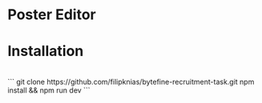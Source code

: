 # Poster Editor

# Installation
<br />
```
git clone https://github.com/filipknias/bytefine-recruitment-task.git
npm install && npm run dev
```
<br />
<br />
